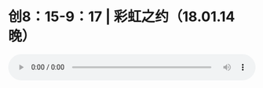 # 创8：15-9：17 | 彩虹之约（18.01.14晚）

<audio style="width: 100%;" preload="false" controls controlslist="nodownload"><source src="http://file.simai.life/audio/mp3/old/19549.mp3" type="audio/mpeg">Your browser does not support the audio element.</audio>


